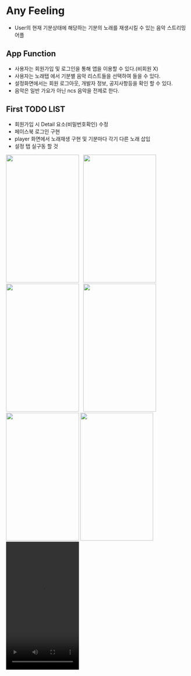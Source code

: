 # Any Feeling
- User의 현재 기분상태에 해당하는 기분의 노래를 재생시킬 수 있는 음악 스트리밍 어플

## App Function
- 사용자는 회원가입 및 로그인을 통해 앱을 이용할 수 있다.(비회원 X)
- 사용자는 노래탭 에서 기분별 음악 리스트들을 선택하여 들을 수 있다.
- 설정화면에서는 회원 로그아웃, 개발자 정보, 공지사항등을 확인 할 수 있다.
- 음악은 일반 가요가 아닌 ncs 음악을 전제로 한다.
## First TODO LIST
- 회원가입 시 Detail 요소(비밀번호확인) 수정
- 페이스북 로그인 구현
- player 화면에서 노래재생 구현 및 기분마다 각기 다른 노래 삽입
- 설정 탭 실구동 할 것
<div style="margin:0 auto;">
<img src="https://user-images.githubusercontent.com/84216838/159652169-d785612a-0222-4d25-8c06-e3c95594957a.png" width=200 height=350/>
&nbsp;
<img src="https://user-images.githubusercontent.com/84216838/163390459-cee55ed9-c43e-42a3-ad2a-ccfa978a179a.png" width=200 height=350/>
&nbsp;
<img src="https://user-images.githubusercontent.com/84216838/163390565-ef01f1f5-aec9-4f1b-bf7b-d3fbb010d1af.png" width=200 height=350/>
&nbsp;
<img src="https://user-images.githubusercontent.com/84216838/163754452-0c299973-4cec-4210-a32c-01530c283cf0.png" width=200 height=350/>
&nbsp;
<img src="https://user-images.githubusercontent.com/84216838/164878205-7eb85e45-cf15-41b2-9a75-0735c01ea3ae.png"
width=200 height=350/>
<img src="https://user-images.githubusercontent.com/84216838/163111013-cefebcb5-88df-4d34-80e3-64f8bcefde93.png" width=200 height=350/>
</div>
<video src="https://user-images.githubusercontent.com/84216838/161705492-95181506-ae16-44b5-ba01-649d0f4606da.mp4" width=200px height=350px />